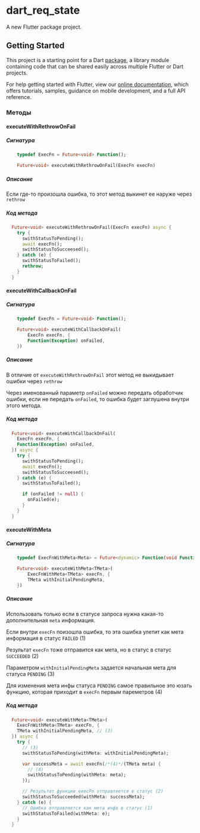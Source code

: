 # dart_req_state

A new Flutter package project.

## Getting Started

This project is a starting point for a Dart
[package](https://flutter.dev/developing-packages/),
a library module containing code that can be shared easily across
multiple Flutter or Dart projects.

For help getting started with Flutter, view our
[online documentation](https://flutter.dev/docs), which offers tutorials,
samples, guidance on mobile development, and a full API reference.

### Методы

#### executeWithRethrowOnFail

##### Сигнатура

```dart
    typedef ExecFn = Future<void> Function();

    Future<void> executeWithRethrowOnFail(ExecFn execFn)
```

##### Описание

Еcли где-то произошла ошибка, то этот метод выкинет ее наруже через `rethrow`

##### Код метода

```dart
  Future<void> executeWithRethrowOnFail(ExecFn execFn) async {
    try {
      swithStatusToPending();
      await execFn();
      swithStatusToSucceesed();
    } catch (e) {
      swithStatusToFailed();
      rethrow;
    }
  }
```

#### executeWithCallbackOnFail

##### Сигнатура

```dart
    typedef ExecFn = Future<void> Function();

    Future<void> executeWithCallbackOnFail(
        ExecFn execFn, {
        Function(Exception) onFailed,
    })
```

##### Описание

В отличие от `executeWithRethrowOnFail` этот метод не выкидывает ошибки через `rethrow`

Через именованный параметр `onFailed` можно передать обработчик ошибки, если не передать `onFailed`, то ошибка будет заглушена внутри этого метода.

##### Код метода

```dart
  Future<void> executeWithCallbackOnFail(
    ExecFn execFn, {
    Function(Exception) onFailed,
  }) async {
    try {
      swithStatusToPending();
      await execFn();
      swithStatusToSucceesed();
    } catch (e) {
      swithStatusToFailed();

      if (onFailed != null) {
        onFailed(e);
      }
    }
  }
```

#### executeWithMeta

##### Сигнатура

```dart
    typedef ExecFnWithMeta<Meta> = Future<dynamic> Function(void Function(Meta m));

    Future<void> executeWithMeta<TMeta>(
        ExecFnWithMeta<TMeta> execFn, {
        TMeta withInitialPendingMeta,
    })
```

##### Описание

Использовать только если в статусе запроса нужна какая-то дополнительная `meta` информация.

Если внутри `execFn` поизошла ошибка, то эта ошибка улетит как мета информация в статус `FAILED` (1)

Результат `execFn` тоже отправится как мета, но в статус в статус `SUCCEEDED` (2)

Параметром `withInitialPendingMeta` задается начальная мета для статуса `PENDING` (3)

Для изменения мета инфы статуса `PENDING` самое правильное это юзать функцию, которая приходит в `execFn` первым пареметров (4)

##### Код метода

```dart
  Future<void> executeWithMeta<TMeta>(
    ExecFnWithMeta<TMeta> execFn, {
    TMeta withInitialPendingMeta, // (3)
  }) async {
    try {
      // (3)
      swithStatusToPending(withMeta: withInitialPendingMeta);

      var successMeta = await execFn(/*(4)*/(TMeta meta) {
        // (4)
        swithStatusToPending(withMeta: meta);
      });

      // Результат функции execFn отправляется в статус (2)
      swithStatusToSucceeded(withMeta: successMeta);
    } catch (e) {
      // Ошибка отправляется как мета инфа в статус (1)
      swithStatusToFailed(withMeta: e);
    }
  }
```
